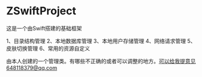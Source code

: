 # ZSwiftProject

这是一个由Swift搭建的基础框架

1、目录结构管理
2、本地数据库管理
3、本地用户存储管理
4、网络请求管理
5、皮肤切换管理
6、常用的资源自定义

由本人创建的一个管理类。有哪些不正确的或者可以调整的地方。可以给我提意见648118379@qq.com
